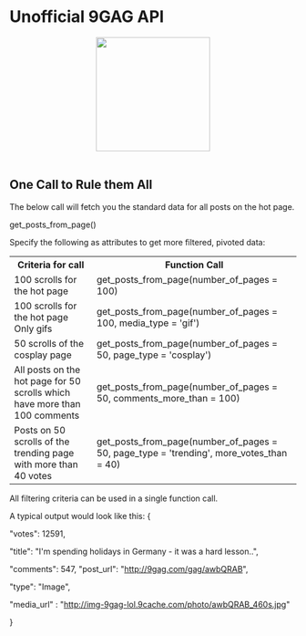 Unofficial 9GAG API
================
<center><img src = "http://upload.wikimedia.org/wikipedia/fr/2/28/9gag_new_logo.png" height = "200" width = "200" /></center>
</br>
<h2> One Call to Rule them All</h2>


The below call will fetch you the standard data for all posts on the hot page.

get_posts_from_page()

Specify the following as attributes to get more filtered, pivoted data:
<table>
  <th>
    Criteria for call
  </th>
  <th>
    Function Call
  </th>
  <tr>
    <td>100 scrolls for the hot page</td>
    <td> get_posts_from_page(number_of_pages = 100)
  </tr>
  <tr>
    <td>100 scrolls for the hot page<br>Only gifs</td>
    <td> get_posts_from_page(number_of_pages = 100, media_type = 'gif')
  </tr>
  <tr>
    <td>50 scrolls of the cosplay page</td>
    <td> get_posts_from_page(number_of_pages = 50, page_type = 'cosplay')
  </tr>
  <tr>
    <td>All posts on the hot page for 50 scrolls which have more than 100 comments</td>
    <td> get_posts_from_page(number_of_pages = 50, comments_more_than = 100)
  </tr>
  <tr>
    <td>Posts on 50 scrolls of the trending page with more than 40 votes</td>
    <td> get_posts_from_page(number_of_pages = 50, page_type = 'trending', more_votes_than = 40)
  </tr>
</table>

All filtering criteria can be used in a single function call.

A typical output would look like this:
{

  "votes": 12591,

  "title": "I'm spending holidays in Germany - it was a hard lesson..",

  "comments": 547, "post_url": "http://9gag.com/gag/awbQRAB",
  
  "type": "Image",
  
  "media_url" :   "http://img-9gag-lol.9cache.com/photo/awbQRAB_460s.jpg"

}
